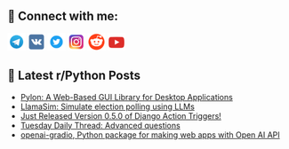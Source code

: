 ## 🔎 Connect with me:
[<img src="https://github.com/bullbesh/bullbesh/blob/main/images/Telegram.png" width="32" height="32" />](https://t.me/bullbesh)
[<img src="https://github.com/bullbesh/bullbesh/blob/main/images/VK.png" width="32" height="32" />](https://vk.com/bullbesh)
[<img src="https://github.com/bullbesh/bullbesh/blob/main/images/Twitter.png" width="32" height="32" />](https://twitter.com/bullbesh1)
[<img src="https://github.com/bullbesh/bullbesh/blob/main/images/Instagram.png" width="32" height="32" />](https://www.instagram.com/bullbesh)
[<img src="https://github.com/bullbesh/bullbesh/blob/main/images/Reddit.png" width="32" height="32" />](https://www.reddit.com/user/bullbesh)
[<img src="https://github.com/bullbesh/bullbesh/blob/main/images/YouTube.png" width="32" height="32" />](https://www.youtube.com/channel/UCtfjRs6uzgq5mfm8S06WTcg)

## 📕 Latest r/Python Posts
<!-- BLOG-POST-LIST:START -->
- [Pylon: A Web-Based GUI Library for Desktop Applications](https://www.reddit.com/r/Python/comments/1fysjpn/pylon_a_webbased_gui_library_for_desktop/)
- [LlamaSim: Simulate election polling using LLMs](https://www.reddit.com/r/Python/comments/1fynpq7/llamasim_simulate_election_polling_using_llms/)
- [Just Released Version 0.5.0 of Django Action Triggers!](https://www.reddit.com/r/Python/comments/1fyn04j/just_released_version_050_of_django_action/)
- [Tuesday Daily Thread: Advanced questions](https://www.reddit.com/r/Python/comments/1fymjo9/tuesday_daily_thread_advanced_questions/)
- [openai-gradio, Python package for making web apps with Open AI API](https://www.reddit.com/r/Python/comments/1fykcvz/openaigradio_python_package_for_making_web_apps/)
<!-- BLOG-POST-LIST:END -->
